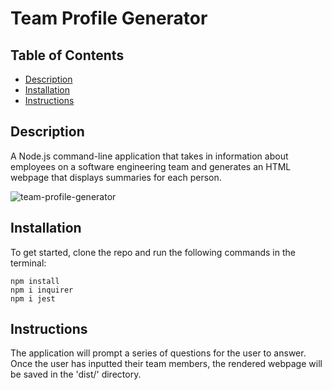 # Team Profile Generator

## Table of Contents

- [Description](#description)
- [Installation](#installation)
- [Instructions](#instructions)

## Description

A Node.js command-line application that takes in information about employees on a software engineering team and generates an HTML webpage that displays summaries for each person.

![team-profile-generator](assets/team-profile-generator.gif)

## Installation

To get started, clone the repo and run the following commands in the terminal:

```
npm install
npm i inquirer
npm i jest
```

## Instructions

The application will prompt a series of questions for the user to answer. Once the user has inputted their team members, the rendered webpage will be saved in the 'dist/' directory.
